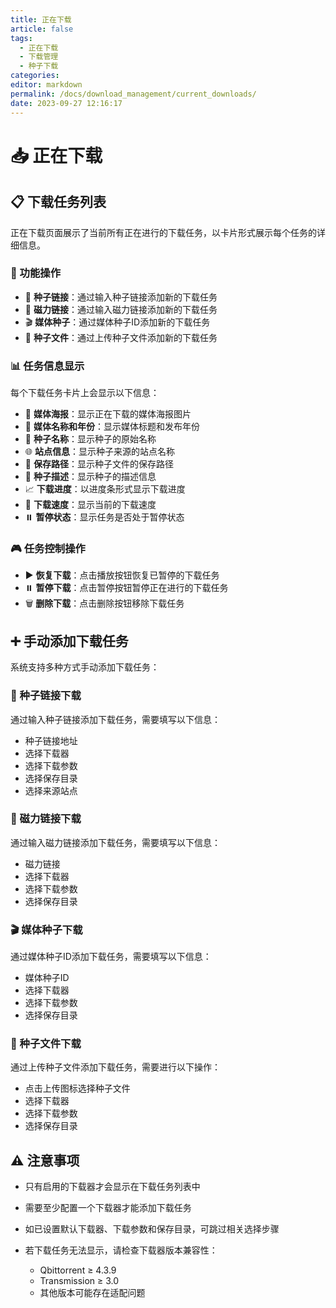 ```yaml
---
title: 正在下载
article: false
tags: 
  - 正在下载
  - 下载管理
  - 种子下载
categories: 
editor: markdown
permalink: /docs/download_management/current_downloads/
date: 2023-09-27 12:16:17
---
```


# 📥 正在下载

## 📋 下载任务列表

正在下载页面展示了当前所有正在进行的下载任务，以卡片形式展示每个任务的详细信息。

### 🎯 功能操作

- 🔗 **种子链接**：通过输入种子链接添加新的下载任务
- 🧲 **磁力链接**：通过输入磁力链接添加新的下载任务
- 🎬 **媒体种子**：通过媒体种子ID添加新的下载任务
- 📁 **种子文件**：通过上传种子文件添加新的下载任务

### 📊 任务信息显示

每个下载任务卡片上会显示以下信息：

- 🎥 **媒体海报**：显示正在下载的媒体海报图片
- 📝 **媒体名称和年份**：显示媒体标题和发布年份
- 📜 **种子名称**：显示种子的原始名称
- 🌐 **站点信息**：显示种子来源的站点名称
- 📂 **保存路径**：显示种子文件的保存路径
- 📖 **种子描述**：显示种子的描述信息
- 📈 **下载进度**：以进度条形式显示下载进度
- 🚀 **下载速度**：显示当前的下载速度
- ⏸️ **暂停状态**：显示任务是否处于暂停状态

### 🎮 任务控制操作

- ▶️ **恢复下载**：点击播放按钮恢复已暂停的下载任务
- ⏸️ **暂停下载**：点击暂停按钮暂停正在进行的下载任务
- 🗑️ **删除下载**：点击删除按钮移除下载任务

## ➕ 手动添加下载任务

系统支持多种方式手动添加下载任务：

### 🔗 种子链接下载

通过输入种子链接添加下载任务，需要填写以下信息：

- 种子链接地址
- 选择下载器
- 选择下载参数
- 选择保存目录
- 选择来源站点

### 🧲 磁力链接下载

通过输入磁力链接添加下载任务，需要填写以下信息：

- 磁力链接
- 选择下载器
- 选择下载参数
- 选择保存目录

### 🎬 媒体种子下载

通过媒体种子ID添加下载任务，需要填写以下信息：

- 媒体种子ID
- 选择下载器
- 选择下载参数
- 选择保存目录

### 📁 种子文件下载

通过上传种子文件添加下载任务，需要进行以下操作：

- 点击上传图标选择种子文件
- 选择下载器
- 选择下载参数
- 选择保存目录

## ⚠️ 注意事项

- 只有启用的下载器才会显示在下载任务列表中
- 需要至少配置一个下载器才能添加下载任务
- 如已设置默认下载器、下载参数和保存目录，可跳过相关选择步骤
- 若下载任务无法显示，请检查下载器版本兼容性：

  - Qbittorrent ≥ 4.3.9  
  - Transmission ≥ 3.0  
  - 其他版本可能存在适配问题
